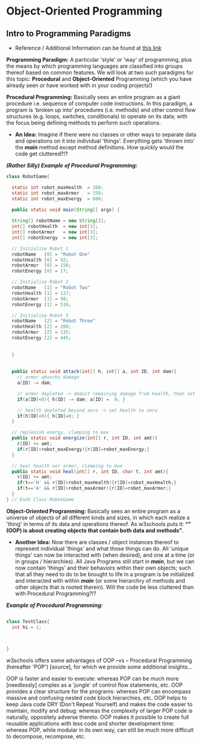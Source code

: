 # Object-Oriented Programming



## Intro to Programming Paradigms

* Reference / Additional Information can be found at [this link](https://cs.lmu.edu/~ray/notes/paradigms/)

**Programming Paradigm:** A particular 'style' or 'way' of programming, plus the means by which programming languages are classified into groups thereof based on common features. We will look at two such paradigms for this topic: **Procedural** and **Object-Oriented** Programming (which you have already seen or have worked with in your coding projects!)

**Procedural Programming:** Basically sees an entire program as a giant procedure i.e. sequence of computer code instructions. In this paradigm, a program is 'broken up into' procedures (i.e. methods) and other control flow structures (e.g. loops, switches, conditionals) to operate on its data; with the focus being defining methods to perform such operations.

* **An Idea:** Imagine if there were no classes or other ways to separate data and operations on it into individual 'things'. Everything gets 'thrown into' the 
***main*** method except method definitions. How quickly would the code get cluttered?!?

***(Rather Silly) Example of Procedural Programming:***
```java
class RobotGame{

  static int robot_maxHealth  = 200;
  static int robot_maxArmor   = 150;
  static int robot_maxEnergy  = 600;

  public static void main(String[] args) {
  
  String[] robotName = new String[3];
  int[] robotHealth  = new int[3];
  int[] robotArmor   = new int[3];
  int[] robotEnergy  = new int[3];

  // Initialize Robot 1
  robotName   [0] = "Robot One"
  robotHealth [0] = 92;
  robotArmor  [0] = 150;
  robotEnergy [0] = 17;

  // Initialize Robot 2
  robotName   [1] = "Robot Two"
  robotHealth [1] = 127;
  robotArmor  [1] = 98;
  robotEnergy [1] = 516;

  // Initialize Robot 3
  robotName   [2] = "Robot Three"
  robotHealth [2] = 200;
  robotArmor  [2] = 135;
  robotEnergy [2] = 445;
  
    
  }
  
  
  public static void attack(int[] h, int[] a, int ID, int dam){
    // armor absorbs damage
    a[ID] -= dam;

    // armor depleted -> deduct remaining damage from health, then set armor to zero
    if(a[ID]<0){ h[ID] -= dam; a[ID] =  0; }

    // health depleted beyond zero -> set health to zero
    if(h[ID]<0){ h[ID]=0; }
  }

  // replenish energy, clamping to max
  public static void energize(int[] r, int ID, int amt){
    r[ID] += amt;
    if(r[ID]>robot_maxEnergy){r[ID]=robot_maxEnergy;}
  }

  // heal health xor armor, clamping to max
  public static void heal(int[] r, int ID, char t, int amt){
    r[ID] += amt;
    if(t=='H' && r[ID]>robot_maxHealth){r[ID]=robot_maxHealth;}
    if(t=='A' && r[ID]>robot_maxArmor){r[ID]=robot_maxArmor;}
  }
} // Ends Class RobotGame
```

**Object-Oriented Programming:** Basically sees an entire program as a universe of objects of all different kinds and sizes, in which each realize a 'thing' in terms of its data and operations thereof. As w3schools puts it: ***"(OOP) is about creating objects that contain both data and methods"**.  

* **Another Idea:** Now there are classes / object instances thereof to represent individual 'things' and what those things can do. All 'unique things' can now be interacted with (when desired), and one at a time (or in groups / hierarchies). All Java Programs still start in ***main***, but we can now contain 'things' and their behaviors within their own objects; such that all they need to do to be brought to life in a program is be initialized and interacted with within ***main*** (or some hierarchry of methods and other objects that is rooted therein). Will the code be less cluttered than with Procedural Programming?!?

***Example of Procedural Programming:***
```java

class TestClass{
  int hi = 1;
  


}


```


w3schools offers some advantages of OOP –vs – Procedural Programming (hereafter 'POP') [source], for which we provide some additional insights…
 
OOP is faster and easier to execute: whereas POP can be much more [needlessly] complex as a 'jungle' of control flow statements, etc.
OOP provides a clear structure for the programs: whereas POP can encompass massive and confusing nested code block hierarchies, etc.
OOP helps to keep Java code DRY (Don't Repeat Yourself) and makes the code easier to maintain, modify and debug: whereas the complexity of larger POP code is naturally, oppositely adverse thereto. 
OOP makes it possible to create full reusable applications with less code and shorter development time: whereas POP, while modular in its own way, can still be much more difficult to decompose, recompose, etc.


